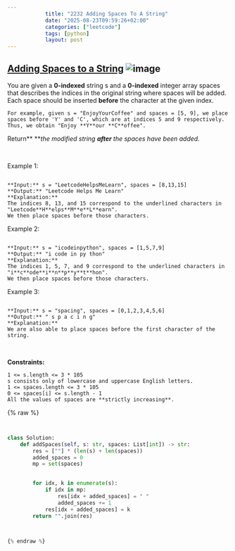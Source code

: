 ```yaml
---
            title: "2232 Adding Spaces To A String"
            date: "2025-08-23T09:59:26+02:00"
            categories: ["leetcode"]
            tags: [python]
            layout: post
---
```

            
## [Adding Spaces to a String](https://leetcode.com/problems/adding-spaces-to-a-string) ![image](https://img.shields.io/badge/Difficulty-Medium-orange)

You are given a **0-indexed** string s and a **0-indexed** integer array spaces that describes the indices in the original string where spaces will be added. Each space should be inserted **before** the character at the given index.

	For example, given s = "EnjoyYourCoffee" and spaces = [5, 9], we place spaces before 'Y' and 'C', which are at indices 5 and 9 respectively. Thus, we obtain "Enjoy **Y**our **C**offee".

Return** ***the modified string **after** the spaces have been added.*

 

Example 1:

```

**Input:** s = "LeetcodeHelpsMeLearn", spaces = [8,13,15]
**Output:** "Leetcode Helps Me Learn"
**Explanation:** 
The indices 8, 13, and 15 correspond to the underlined characters in "Leetcode**H**elps**M**e**L**earn".
We then place spaces before those characters.

```

Example 2:

```

**Input:** s = "icodeinpython", spaces = [1,5,7,9]
**Output:** "i code in py thon"
**Explanation:**
The indices 1, 5, 7, and 9 correspond to the underlined characters in "i**c**ode**i**n**p**y**t**hon".
We then place spaces before those characters.

```

Example 3:

```

**Input:** s = "spacing", spaces = [0,1,2,3,4,5,6]
**Output:** " s p a c i n g"
**Explanation:**
We are also able to place spaces before the first character of the string.

```

 

**Constraints:**

	1 <= s.length <= 3 * 105
	s consists only of lowercase and uppercase English letters.
	1 <= spaces.length <= 3 * 105
	0 <= spaces[i] <= s.length - 1
	All the values of spaces are **strictly increasing**.

{% raw %}


```python


class Solution:
    def addSpaces(self, s: str, spaces: List[int]) -> str:
        res = [""] * (len(s) + len(spaces))
        added_spaces = 0
        mp = set(spaces)

        
        for idx, k in enumerate(s):
            if idx in mp:
                res[idx + added_spaces] = " "
                added_spaces += 1
            res[idx + added_spaces] = k
        return "".join(res)
        


{% endraw %}
```
